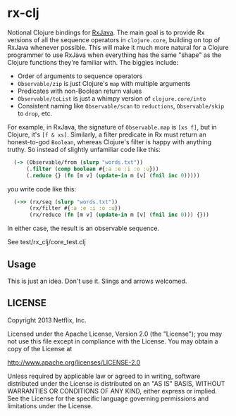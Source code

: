 # rx-clj

Notional Clojure bindings for [RxJava](https://github.com/Netflix/RxJava). The main goal is to provide Rx versions of all the sequence operators in `clojure.core`, building on top of RxJava whenever possible. This will make it much more natural for a Clojure programmer to use RxJava when everything has the same "shape" as the Clojure functions they're familiar with. The biggies include:

* Order of arguments to sequence operators
* `Observable/zip` is just Clojure's `map` with multiple arguments
* Predicates with non-Boolean return values
* `Observable/toList` is just a whimpy version of `clojure.core/into`
* Consistent naming like `Observable/scan` to `reductions`, `Observable/skip` to `drop`, etc.


For example, in RxJava, the signature of `Observable.map` is `[xs f]`, but in Clojure, it's `[f & xs]`. Similarly, a filter predicate in Rx must return an honest-to-god `Boolean`, whereas Clojure's filter is happy with anything truthy. So instead of slightly unfamiliar code like this:

```clojure
  (-> (Observable/from (slurp "words.txt"))
      (.filter (comp boolean #{:a :e :i :o :u}))
      (.reduce {} (fn [m v] (update-in m [v] (fnil inc 0)))))
```

you write code like this:

```clojure
  (->> (rx/seq (slurp "words.txt"))
       (rx/filter #{:a :e :i :o :u})
       (rx/reduce (fn [m v] (update-in m [v] (fnil inc 0))) {}))
```

In either case, the result is an observable sequence.

See test/rx_clj/core_test.clj

## Usage

This is just an idea. Don't use it. Slings and arrows welcomed.

## LICENSE

Copyright 2013 Netflix, Inc.

Licensed under the Apache License, Version 2.0 (the "License");
you may not use this file except in compliance with the License.
You may obtain a copy of the License at

<http://www.apache.org/licenses/LICENSE-2.0>

Unless required by applicable law or agreed to in writing, software
distributed under the License is distributed on an "AS IS" BASIS,
WITHOUT WARRANTIES OR CONDITIONS OF ANY KIND, either express or implied.
See the License for the specific language governing permissions and
limitations under the License.


